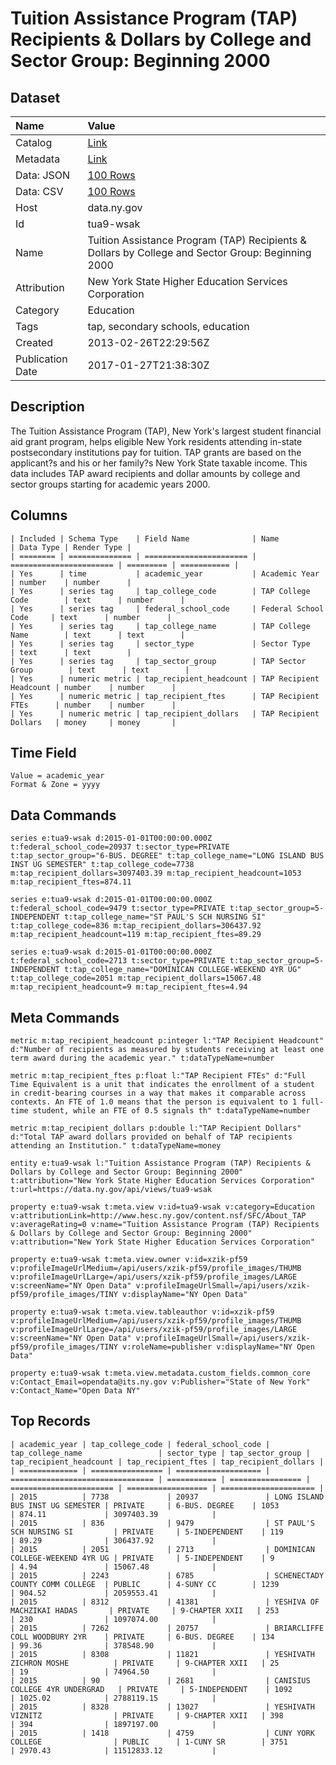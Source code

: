 # Tuition Assistance Program (TAP) Recipients & Dollars by College and Sector Group: Beginning 2000

## Dataset

| Name | Value |
| :--- | :---- |
| Catalog | [Link](https://catalog.data.gov/dataset/tuition-assistance-program-tap-recipients-dollars-by-college-and-sector-group-beginning-20) |
| Metadata | [Link](https://data.ny.gov/api/views/tua9-wsak) |
| Data: JSON | [100 Rows](https://data.ny.gov/api/views/tua9-wsak/rows.json?max_rows=100) |
| Data: CSV | [100 Rows](https://data.ny.gov/api/views/tua9-wsak/rows.csv?max_rows=100) |
| Host | data.ny.gov |
| Id | tua9-wsak |
| Name | Tuition Assistance Program (TAP) Recipients & Dollars by College and Sector Group: Beginning 2000 |
| Attribution | New York State Higher Education Services Corporation |
| Category | Education |
| Tags | tap, secondary schools, education |
| Created | 2013-02-26T22:29:56Z |
| Publication Date | 2017-01-27T21:38:30Z |

## Description

The Tuition Assistance Program (TAP), New York's largest student financial aid grant program, helps eligible New York residents attending in-state postsecondary institutions pay for tuition. TAP grants are based on the applicant?s and his or her family?s New York State taxable income.  This data includes TAP award recipients and dollar amounts by college and sector groups starting for academic years 2000.

## Columns

```ls
| Included | Schema Type    | Field Name              | Name                    | Data Type | Render Type |
| ======== | ============== | ======================= | ======================= | ========= | =========== |
| Yes      | time           | academic_year           | Academic Year           | number    | number      |
| Yes      | series tag     | tap_college_code        | TAP College Code        | text      | number      |
| Yes      | series tag     | federal_school_code     | Federal School Code     | text      | number      |
| Yes      | series tag     | tap_college_name        | TAP College Name        | text      | text        |
| Yes      | series tag     | sector_type             | Sector Type             | text      | text        |
| Yes      | series tag     | tap_sector_group        | TAP Sector Group        | text      | text        |
| Yes      | numeric metric | tap_recipient_headcount | TAP Recipient Headcount | number    | number      |
| Yes      | numeric metric | tap_recipient_ftes      | TAP Recipient FTEs      | number    | number      |
| Yes      | numeric metric | tap_recipient_dollars   | TAP Recipient Dollars   | money     | money       |
```

## Time Field

```ls
Value = academic_year
Format & Zone = yyyy
```

## Data Commands

```ls
series e:tua9-wsak d:2015-01-01T00:00:00.000Z t:federal_school_code=20937 t:sector_type=PRIVATE t:tap_sector_group="6-BUS. DEGREE" t:tap_college_name="LONG ISLAND BUS INST UG SEMESTER" t:tap_college_code=7738 m:tap_recipient_dollars=3097403.39 m:tap_recipient_headcount=1053 m:tap_recipient_ftes=874.11

series e:tua9-wsak d:2015-01-01T00:00:00.000Z t:federal_school_code=9479 t:sector_type=PRIVATE t:tap_sector_group=5-INDEPENDENT t:tap_college_name="ST PAUL'S SCH NURSING SI" t:tap_college_code=836 m:tap_recipient_dollars=306437.92 m:tap_recipient_headcount=119 m:tap_recipient_ftes=89.29

series e:tua9-wsak d:2015-01-01T00:00:00.000Z t:federal_school_code=2713 t:sector_type=PRIVATE t:tap_sector_group=5-INDEPENDENT t:tap_college_name="DOMINICAN COLLEGE-WEEKEND 4YR UG" t:tap_college_code=2051 m:tap_recipient_dollars=15067.48 m:tap_recipient_headcount=9 m:tap_recipient_ftes=4.94
```

## Meta Commands

```ls
metric m:tap_recipient_headcount p:integer l:"TAP Recipient Headcount" d:"Number of recipients as measured by students receiving at least one term award during the academic year." t:dataTypeName=number

metric m:tap_recipient_ftes p:float l:"TAP Recipient FTEs" d:"Full Time Equivalent is a unit that indicates the enrollment of a student in credit-bearing courses in a way that makes it comparable across contexts. An FTE of 1.0 means that the person is equivalent to 1 full-time student, while an FTE of 0.5 signals th" t:dataTypeName=number

metric m:tap_recipient_dollars p:double l:"TAP Recipient Dollars" d:"Total TAP award dollars provided on behalf of TAP recipients attending an Institution." t:dataTypeName=money

entity e:tua9-wsak l:"Tuition Assistance Program (TAP) Recipients & Dollars by College and Sector Group: Beginning 2000" t:attribution="New York State Higher Education Services Corporation" t:url=https://data.ny.gov/api/views/tua9-wsak

property e:tua9-wsak t:meta.view v:id=tua9-wsak v:category=Education v:attributionLink=http://www.hesc.ny.gov/content.nsf/SFC/About_TAP v:averageRating=0 v:name="Tuition Assistance Program (TAP) Recipients & Dollars by College and Sector Group: Beginning 2000" v:attribution="New York State Higher Education Services Corporation"

property e:tua9-wsak t:meta.view.owner v:id=xzik-pf59 v:profileImageUrlMedium=/api/users/xzik-pf59/profile_images/THUMB v:profileImageUrlLarge=/api/users/xzik-pf59/profile_images/LARGE v:screenName="NY Open Data" v:profileImageUrlSmall=/api/users/xzik-pf59/profile_images/TINY v:displayName="NY Open Data"

property e:tua9-wsak t:meta.view.tableauthor v:id=xzik-pf59 v:profileImageUrlMedium=/api/users/xzik-pf59/profile_images/THUMB v:profileImageUrlLarge=/api/users/xzik-pf59/profile_images/LARGE v:screenName="NY Open Data" v:profileImageUrlSmall=/api/users/xzik-pf59/profile_images/TINY v:roleName=publisher v:displayName="NY Open Data"

property e:tua9-wsak t:meta.view.metadata.custom_fields.common_core v:Contact_Email=opendata@its.ny.gov v:Publisher="State of New York" v:Contact_Name="Open Data NY"
```

## Top Records

```ls
| academic_year | tap_college_code | federal_school_code | tap_college_name                 | sector_type | tap_sector_group | tap_recipient_headcount | tap_recipient_ftes | tap_recipient_dollars | 
| ============= | ================ | =================== | ================================ | =========== | ================ | ======================= | ================== | ===================== | 
| 2015          | 7738             | 20937               | LONG ISLAND BUS INST UG SEMESTER | PRIVATE     | 6-BUS. DEGREE    | 1053                    | 874.11             | 3097403.39            | 
| 2015          | 836              | 9479                | ST PAUL'S SCH NURSING SI         | PRIVATE     | 5-INDEPENDENT    | 119                     | 89.29              | 306437.92             | 
| 2015          | 2051             | 2713                | DOMINICAN COLLEGE-WEEKEND 4YR UG | PRIVATE     | 5-INDEPENDENT    | 9                       | 4.94               | 15067.48              | 
| 2015          | 2243             | 6785                | SCHENECTADY COUNTY COMM COLLEGE  | PUBLIC      | 4-SUNY CC        | 1239                    | 904.52             | 2059553.41            | 
| 2015          | 8312             | 41381               | YESHIVA OF MACHZIKAI HADAS       | PRIVATE     | 9-CHAPTER XXII   | 253                     | 230                | 1097074.00            | 
| 2015          | 7262             | 20757               | BRIARCLIFFE COLL WOODBURY 2YR    | PRIVATE     | 6-BUS. DEGREE    | 134                     | 99.36              | 378548.90             | 
| 2015          | 8308             | 11821               | YESHIVATH ZICHRON MOSHE          | PRIVATE     | 9-CHAPTER XXII   | 25                      | 19                 | 74964.50              | 
| 2015          | 90               | 2681                | CANISIUS COLLEGE 4YR UNDERGRAD   | PRIVATE     | 5-INDEPENDENT    | 1092                    | 1025.02            | 2788119.15            | 
| 2015          | 8328             | 13027               | YESHIVATH VIZNITZ                | PRIVATE     | 9-CHAPTER XXII   | 398                     | 394                | 1897197.00            | 
| 2015          | 1418             | 4759                | CUNY YORK COLLEGE                | PUBLIC      | 1-CUNY SR        | 3751                    | 2970.43            | 11512833.12           | 
```